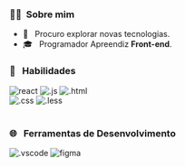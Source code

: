 <h3> 🙋‍♂️ &nbsp;Sobre mim </h3>

- 🤔 &nbsp; Procuro explorar novas tecnologias.
- 🎓 &nbsp; Programador Apreendiz **Front-end**.

<h3> 🚀 &nbsp; Habilidades </h3>

  ![react](https://img.shields.io/badge/React-333?style=for-the-badge&logo=React)
  ![.js](https://img.shields.io/badge/JavaScript-333?style=for-the-badge&logo=javascript)
  ![.html](https://img.shields.io/badge/HTML5-333?style=for-the-badge&logo=HTML5)
  <br>
  ![.css](https://img.shields.io/badge/CSS3-333?style=for-the-badge&logo=CSS3&logoColor=0182dd)
  ![.less](https://img.shields.io/badge/Less-333?style=for-the-badge&logo=less&logoColor=0182dd)
  <br>
  <br>


<h3> 🌐 &nbsp; Ferramentas de Desenvolvimento </h3>

  ![.vscode](https://img.shields.io/badge/Visual%20Studio%20Code-333?style=for-the-badge&logo=visual-studio-code&logoColor=23a9f2)
  ![figma](https://img.shields.io/badge/Figma-333?style=for-the-badge&logo=figma)
